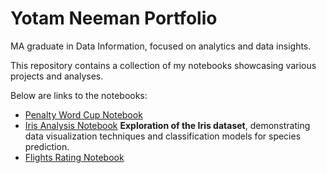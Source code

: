 # Yotam Neeman Portfolio
MA graduate in Data Information, focused on analytics and data insights.

This repository contains a collection of my notebooks showcasing various projects and analyses.

Below are links to the notebooks:

- [Penalty Word Cup Notebook](penalty_word_cup%20(1).ipynb) 
- [Iris Analysis Notebook](iris_YN.ipynb)
   **Exploration of the Iris dataset**, demonstrating data visualization techniques and classification models for species prediction.
- [Flights Rating Notebook](Ex3_Visualization.ipynb)
